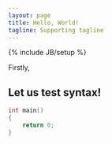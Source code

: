 ```yaml
---
layout: page
title: Hello, World!
tagline: Supporting tagline
---
```

{% include JB/setup %}

Firstly,

## Let us test syntax!

```c
int main()
{
	return 0;
}
```


